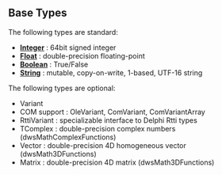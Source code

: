 ## Base Types ##

The following types are standard:
  * **[Integer](Integer.md)** : 64bit signed integer
  * **[Float](Float.md)** : double-precision floating-point
  * **[Boolean](Boolean.md)** : True/False
  * **[String](String.md)** : mutable, copy-on-write, 1-based, UTF-16 string

The following types are optional:
  * Variant
  * COM support : OleVariant, ComVariant, ComVariantArray
  * RttiVariant : specializable interface to Delphi Rtti types
  * TComplex : double-precision complex numbers (dwsMathComplexFunctions)
  * Vector : double-precision 4D homogeneous vector (dwsMath3DFunctions)
  * Matrix : double-precision 4D matrix (dwsMath3DFunctions)